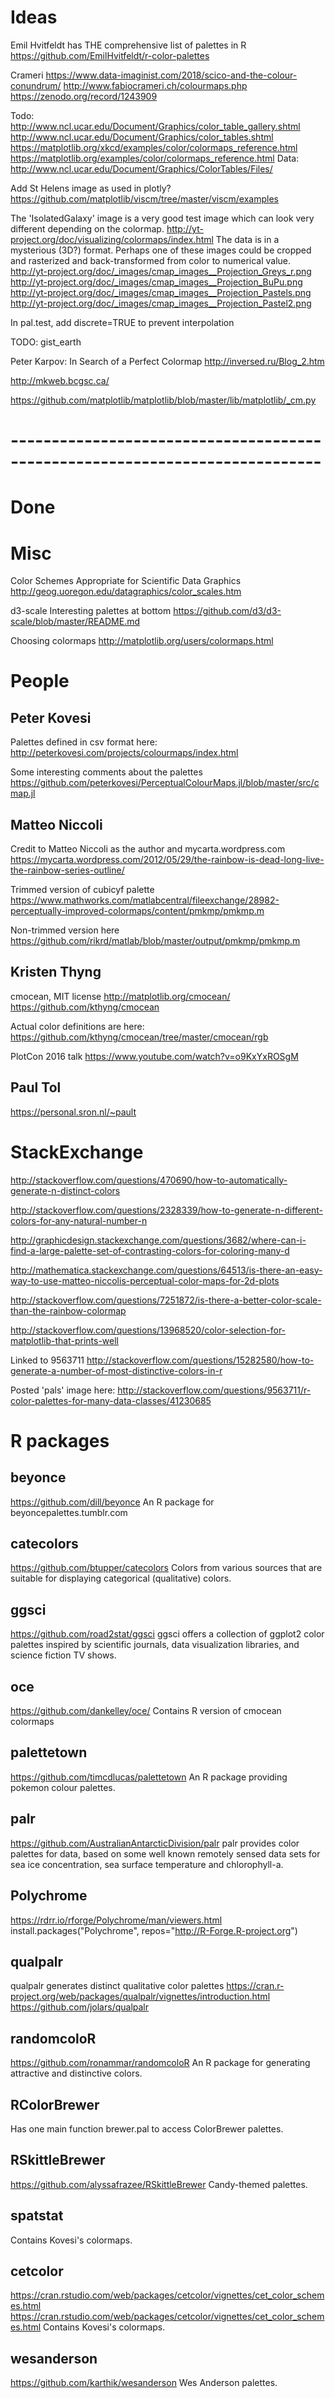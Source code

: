 
# Ideas

Emil Hvitfeldt has THE comprehensive list of palettes in R
https://github.com/EmilHvitfeldt/r-color-palettes


Crameri
https://www.data-imaginist.com/2018/scico-and-the-colour-conundrum/
http://www.fabiocrameri.ch/colourmaps.php
https://zenodo.org/record/1243909

Todo:
http://www.ncl.ucar.edu/Document/Graphics/color_table_gallery.shtml
http://www.ncl.ucar.edu/Document/Graphics/color_tables.shtml
https://matplotlib.org/xkcd/examples/color/colormaps_reference.html
https://matplotlib.org/examples/color/colormaps_reference.html
Data: 
http://www.ncl.ucar.edu/Document/Graphics/ColorTables/Files/



Add St Helens image as used in plotly?
https://github.com/matplotlib/viscm/tree/master/viscm/examples

The 'IsolatedGalaxy' image is a very good test image which can look very different depending on the colormap.
http://yt-project.org/doc/visualizing/colormaps/index.html
The data is in a mysterious (3D?) format.  Perhaps one of these images could be cropped and rasterized and back-transformed from color to numerical value.
http://yt-project.org/doc/_images/cmap_images__Projection_Greys_r.png
http://yt-project.org/doc/_images/cmap_images__Projection_BuPu.png
http://yt-project.org/doc/_images/cmap_images__Projection_Pastels.png
http://yt-project.org/doc/_images/cmap_images__Projection_Pastel2.png


In pal.test, add discrete=TRUE to prevent interpolation

TODO: gist_earth

Peter Karpov: In Search of a Perfect Colormap
http://inversed.ru/Blog_2.htm

http://mkweb.bcgsc.ca/

https://github.com/matplotlib/matplotlib/blob/master/lib/matplotlib/_cm.py


# ----------------------------------------------------------------------------

# Done

# Misc

Color Schemes Appropriate for Scientific Data Graphics
http://geog.uoregon.edu/datagraphics/color_scales.htm

d3-scale Interesting palettes at bottom
https://github.com/d3/d3-scale/blob/master/README.md

Choosing colormaps
http://matplotlib.org/users/colormaps.html


# People


## Peter Kovesi

Palettes defined in csv format here:
http://peterkovesi.com/projects/colourmaps/index.html

Some interesting comments about the palettes
https://github.com/peterkovesi/PerceptualColourMaps.jl/blob/master/src/cmap.jl


## Matteo Niccoli

Credit to Matteo Niccoli as the author and mycarta.wordpress.com
https://mycarta.wordpress.com/2012/05/29/the-rainbow-is-dead-long-live-the-rainbow-series-outline/

Trimmed version of cubicyf palette
https://www.mathworks.com/matlabcentral/fileexchange/28982-perceptually-improved-colormaps/content/pmkmp/pmkmp.m

Non-trimmed version here
https://github.com/rikrd/matlab/blob/master/output/pmkmp/pmkmp.m


## Kristen Thyng

cmocean, MIT license
http://matplotlib.org/cmocean/
https://github.com/kthyng/cmocean

Actual color definitions are here:
https://github.com/kthyng/cmocean/tree/master/cmocean/rgb

PlotCon 2016 talk
https://www.youtube.com/watch?v=o9KxYxROSgM


## Paul Tol

https://personal.sron.nl/~pault


# StackExchange

http://stackoverflow.com/questions/470690/how-to-automatically-generate-n-distinct-colors

http://stackoverflow.com/questions/2328339/how-to-generate-n-different-colors-for-any-natural-number-n

http://graphicdesign.stackexchange.com/questions/3682/where-can-i-find-a-large-palette-set-of-contrasting-colors-for-coloring-many-d

http://mathematica.stackexchange.com/questions/64513/is-there-an-easy-way-to-use-matteo-niccolis-perceptual-color-maps-for-2d-plots

http://stackoverflow.com/questions/7251872/is-there-a-better-color-scale-than-the-rainbow-colormap

http://stackoverflow.com/questions/13968520/color-selection-for-matplotlib-that-prints-well

Linked to 9563711
http://stackoverflow.com/questions/15282580/how-to-generate-a-number-of-most-distinctive-colors-in-r

Posted 'pals' image here:
http://stackoverflow.com/questions/9563711/r-color-palettes-for-many-data-classes/41230685


# R packages

## beyonce
https://github.com/dill/beyonce
An R package for beyoncepalettes.tumblr.com

## catecolors
https://github.com/btupper/catecolors
Colors from various sources that are suitable for displaying categorical (qualitative) colors.

## ggsci
https://github.com/road2stat/ggsci
ggsci offers a collection of ggplot2 color palettes inspired by scientific journals, data visualization libraries, and science fiction TV shows.

## oce
https://github.com/dankelley/oce/
Contains R version of cmocean colormaps

## palettetown
https://github.com/timcdlucas/palettetown
An R package providing pokemon colour palettes.

## palr
https://github.com/AustralianAntarcticDivision/palr
palr provides color palettes for data, based on some well known remotely sensed data sets for sea ice concentration, sea surface temperature and chlorophyll-a.

## Polychrome
https://rdrr.io/rforge/Polychrome/man/viewers.html
install.packages("Polychrome", repos="http://R-Forge.R-project.org")

## qualpalr
qualpalr generates distinct qualitative color palettes
https://cran.r-project.org/web/packages/qualpalr/vignettes/introduction.html
https://github.com/jolars/qualpalr

## randomcoloR
https://github.com/ronammar/randomcoloR
An R package for generating attractive and distinctive colors.

## RColorBrewer
Has one main function brewer.pal to access ColorBrewer palettes.

## RSkittleBrewer
https://github.com/alyssafrazee/RSkittleBrewer
Candy-themed palettes.

## spatstat
Contains Kovesi's colormaps.

## cetcolor
https://cran.rstudio.com/web/packages/cetcolor/vignettes/cet_color_schemes.html
https://cran.rstudio.com/web/packages/cetcolor/vignettes/cet_color_schemes.html
Contains Kovesi's colormaps.

## wesanderson
https://github.com/karthik/wesanderson
Wes Anderson palettes.

